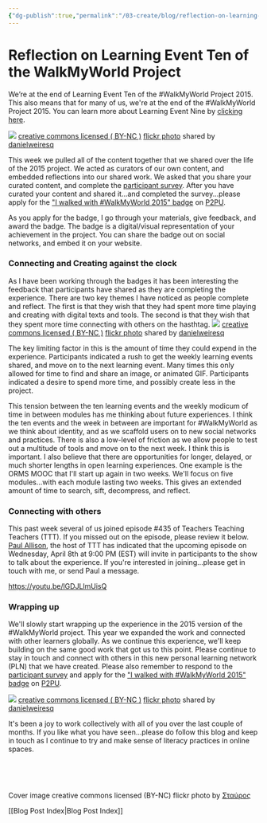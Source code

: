 ```yaml
---
{"dg-publish":true,"permalink":"/03-create/blog/reflection-on-learning-event-ten-of-the-walk-my-world-project/","title":"Reflection on Learning Event Ten of the #WalkMyWorld Project","tags":["walkmyworld"]}
---
```


# Reflection on Learning Event Ten of the WalkMyWorld Project

We’re at the end of Learning Event Ten of the #WalkMyWorld Project 2015. This also means that for many of us, we're at the end of the #WalkMyWorld Project 2015. You can learn more about Learning Event Nine by [clicking here](https://sites.google.com/site/walkmyworldproject/2015-learning-events/denouement).

[![](images/4938677538_fe4cedd21c.jpg)](http://flickr.com/photos/15134271@N03/4938677538 "Connect by Ken Garland and Associates [290810] (7)") [creative commons licensed ( BY-NC )](http://creativecommons.org/licenses/by-nc/2.0/) [flickr photo](http://flickr.com/photos/15134271@N03/4938677538 "Connect by Ken Garland and Associates [290810] (7)") shared by [danielweiresq](http://flickr.com/people/15134271@N03)

This week we pulled all of the content together that we shared over the life of the 2015 project. We acted as curators of our own content, and embedded reflections into our shared work. We asked that you share your curated content, and complete the [participant survey](https://docs.google.com/forms/d/1zdWPZwwhSI4r1zxKl47QUpp-OgNIcxGG7qNkAU2xbE4/viewform). After you have curated your content and shared it...and completed the survey...please apply for the ["I walked with #WalkMyWorld 2015" badge](http://badges.p2pu.org/en/badge/view/672/) on [P2PU](http://badges.p2pu.org/en/).

As you apply for the badge, I go through your materials, give feedback, and award the badge. The badge is a digital/visual representation of your achievement in the project. You can share the badge out on social networks, and embed it on your website.

### Connecting and Creating against the clock

As I have been working through the badges it has been interesting the feedback that participants have shared as they are completing the experience. There are two key themes I have noticed as people complete and reflect. The first is that they wish that they had spent more time playing and creating with digital texts and tools. The second is that they wish that they spent more time connecting with others on the hasthtag. [![](images/4938680806_9bfb95653b.jpg)](http://flickr.com/photos/15134271@N03/4938680806 "Connect by Ken Garland and Associates [290810] (5)") [creative commons licensed ( BY-NC )](http://creativecommons.org/licenses/by-nc/2.0/) [flickr photo](http://flickr.com/photos/15134271@N03/4938680806 "Connect by Ken Garland and Associates [290810] (5)") shared by [danielweiresq](http://flickr.com/people/15134271@N03)

The key limiting factor in this is the amount of time they could expend in the experience. Participants indicated a rush to get the weekly learning events shared, and move on to the next learning event. Many times this only allowed for time to find and share an image, or animated GIF. Participants indicated a desire to spend more time, and possibly create less in the project.

This tension between the ten learning events and the weekly modicum of time in between modules has me thinking about future experiences. I think the ten events and the week in between are important for #WalkMyWorld as we think about identity, and as we scaffold users on to new social networks and practices. There is also a low-level of friction as we allow people to test out a multitude of tools and move on to the next week. I think this is important. I also believe that there are opportunities for longer, delayed, or much shorter lengths in open learning experiences. One example is the ORMS MOOC that I'll start up again in two weeks. We'll focus on five modules...with each module lasting two weeks. This gives an extended amount of time to search, sift, decompress, and reflect.

### Connecting with others

This past week several of us joined episode #435 of Teachers Teaching Teachers (TTT). If you missed out on the episode, please review it below. [Paul Allison](https://twitter.com/paulallison), the host of TTT has indicated that the upcoming episode on Wednesday, April 8th at 9:00 PM (EST) will invite in participants to the show to talk about the experience. If you're interested in joining...please get in touch with me, or send Paul a message.

https://youtu.be/lGDJLlmUisQ

### Wrapping up

We'll slowly start wrapping up the experience in the 2015 version of the #WalkMyWorld project. This year we expanded the work and connected with other learners globally. As we continue this experience, we'll keep building on the same good work that got us to this point. Please continue to stay in touch and connect with others in this new personal learning network (PLN) that we have created. Please also remember to respond to the [participant survey](https://docs.google.com/forms/d/1zdWPZwwhSI4r1zxKl47QUpp-OgNIcxGG7qNkAU2xbE4/viewform) and apply for the ["I walked with #WalkMyWorld 2015" badge](http://badges.p2pu.org/en/badge/view/672/) on [P2PU](http://badges.p2pu.org/en/).

[![](images/4938685420_2964f84b52.jpg)](http://flickr.com/photos/15134271@N03/4938685420 "Connect by Ken Garland and Associates [290810] (4)") [creative commons licensed ( BY-NC )](http://creativecommons.org/licenses/by-nc/2.0/) [flickr photo](http://flickr.com/photos/15134271@N03/4938685420 "Connect by Ken Garland and Associates [290810] (4)") shared by [danielweiresq](http://flickr.com/people/15134271@N03)

It's been a joy to work collectively with all of you over the last couple of months. If you like what you have seen...please do follow this blog and keep in touch as I continue to try and make sense of literacy practices in online spaces.

 

 

Cover image creative commons licensed (BY-NC) flickr photo by [Σταύρος](https://www.flickr.com/photos/lifes__too_short__to__drink__cheap__wine/16133510250/)

[[Blog Post Index\|Blog Post Index]]